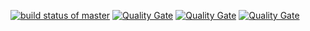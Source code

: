 [![build status of master](https://travis-ci.org/Allo0o2a/Triangle567.svg?branch=master)](https://travis-ci.org/Allo0o2a/Triangle567)
[![Quality Gate](https://sonarcloud.io/api/badges/gate?key=team-ssw567-triangle567:sonarcloud)]()
[![Quality Gate](https://sonarcloud.io/api/badges/measure?key=team-ssw567-triangle567:sonarcloud&metric=lines)]()
[![Quality Gate](https://sonarcloud.io/api/badges/measure?key=team-ssw567-triangle567:sonarcloud&metric=complexity)]()
